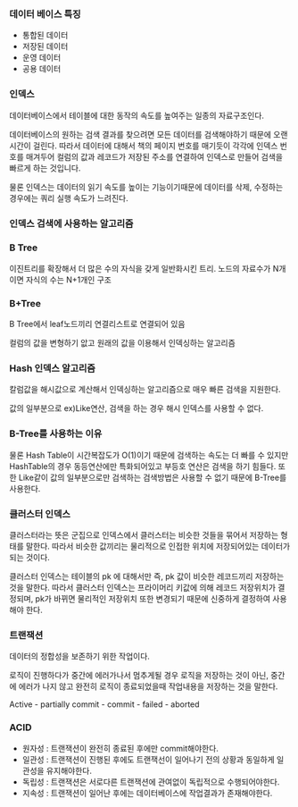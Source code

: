 ### 데이터 베이스 특징

- 통합된 데이터
- 저장된 데이터
- 운영 데이터
- 공용 데이터



### 인덱스

 데이터베이스에서 테이블에 대한 동작의 속도를 높여주는 일종의 자료구조인다.

 데이터베이스의 원하는 검색 결과를 찾으려면 모든 데이터를 검색해야하기 때문에 오랜 시간이 걸린다. 따라서 데이터에 대해서 책의 페이지 번호를 매기듯이 각각에 인덱스 번호를 매겨두어 컬럼의 값과 레코드가 저장된 주소를 연결하여 인덱스로 만들어 검색을 빠르게 하는 것입니다.



 물론 인덱스는 데이터의 읽기 속도를 높이는 기능이기때문에 데이터를 삭제, 수정하는 경우에는 쿼리 실행 속도가 느려진다.



### 인덱스 검색에 사용하는 알고리즘

### B Tree

 이진트리를 확장해서 더 많은 수의 자식을 갖게 일반화시킨 트리. 노드의 자료수가 N개 이면 자식의 수는 N+1개인 구조

### B+Tree

 B Tree에서 leaf노드끼리 연결리스트로 연결되어 있음

 컬럼의 값을 변형하기 앖고 원래의 값을 이용해서 인덱싱하는 알고리즘

### Hash 인덱스 알고리즘

 칼럼값을 해시값으로 계산해서 인덱싱하는 알고리즘으로 매우 빠른 검색을 지원한다.

 값의 일부분으로 ex)Like연산, 검색을 하는 경우 해시 인덱스를 사용할 수 없다.



### B-Tree를 사용하는 이유

 물론 Hash Table이 시간복잡도가 O(1)이기 때문에 검색하는 속도는 더 빠를 수 있지만 HashTable의 경우 동등연산에만 특화되어있고 부등호 연산은 검색을 하기 힘들다. 또한 Like같이 값의 일부분으로만 검색하는 검색방법은 사용할 수 없기 때문에 B-Tree를 사용한다.



### 클러스터 인덱스

 클러스터라는 뜻은 군집으로 인덱스에서 클러스터는 비슷한 것들을 묶어서 저장하는 형태를 말한다. 따라서 비슷한 값끼리는 물리적으로 인접한 위치에 저장되어있는 데이터가 되는 것이다.

 클러스터 인덱스는 테이블의 pk 에 대해서만 즉, pk 값이 비슷한 레코드끼리 저장하는 것을 말한다. 따라서 클러스터 인덱스는 프라이머리 키값에 의해 레코드 저장위치가 결정되며, pk가 바뀌면 물리적인 저장위치 또한 변경되기 때문에 신중하게 결정하여 사용해야 한다.



### 트랜잭션

 데이터의 정합성을 보존하기 위한 작업이다.

 로직이 진행하다가 중간에 에러가나서 멈추게될 경우 로직을 저장하는 것이 아닌, 중간에 에러가 나지 않고 완전히 로직이 종료되었을때 작업내용을 저장하는 것을 말한다.

 Active - partially commit - commit - failed - aborted



### ACID

- 원자성 : 트랜잭션이 완전히 종료된 후에만 commit해야한다.
- 일관성 : 트랜잭션이 진행된 후에도 트랜잭선이 일어나기 전의 상황과 동일하게 일관성을 유지해야한다.
- 독립성 : 트랜잭션은 서로다른 트랜잭션에 관여없이 독립적으로 수행되어야한다.
- 지속성 : 트랜잭션이 일어난 후에는 데이터베이스에 작업결과가 존재해야한다.